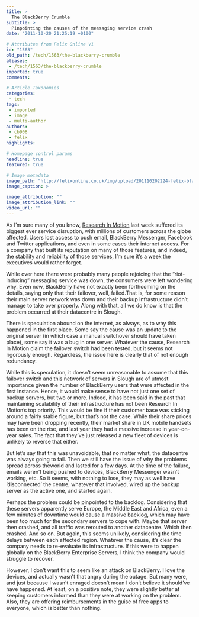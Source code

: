 ```yaml
---
title: >
  The BlackBerry Crumble
subtitle: >
  Pinpointing the causes of the messaging service crash
date: "2011-10-20 21:25:19 +0100"

# Attributes from Felix Online V1
id: "1563"
old_path: /tech/1563/the-blackberry-crumble
aliases:
 - /tech/1563/the-blackberry-crumble
imported: true
comments:

# Article Taxonomies
categories:
 - tech
tags:
 - imported
 - image
 - multi-author
authors:
 - cb908
 - felix
highlights:

# Homepage control params
headline: true
featured: true

# Image metadata
image_path: "http://felixonline.co.uk/img/upload/201110202224-felix-blackberry_logo.jpg"
image_caption: >

image_attribution: ""
image_attribution_link: ""
video_url: ""
---
```


As I’m sure many of you know, [Research In Motion](http://www.rim.com/) last week suffered its biggest ever service disruption, with millions of customers across the globe affected. Users lost access to push email, BlackBerry Messenger, Facebook and Twitter applications, and even in some cases their internet access. For a company that built its reputation on many of those features, and indeed, the stability and reliability of those services, I’m sure it’s a week the executives would rather forget.

While over here there were probably many people rejoicing that the “riot-inducing” messaging service was down, the consumers were left wondering why. Even now, BlackBerry have not exactly been forthcoming on the details, saying only that their failover, well, failed.That is, for some reason their main server network was down and their backup infrastructure didn’t manage to take over properly. Along with that, all we do know is that the problem occurred at their datacentre in Slough.

There is speculation abound on the internet, as always, as to why this happened in the first place. Some say the cause was an update to the original server (in which case a manual switchover should have taken place), some say it was a bug in one server. Whatever the cause, Research In Motion claim the failover switch had been tested, but it seems not rigorously enough. Regardless, the issue here is clearly that of not enough redundancy.

While this is speculation, it doesn’t seem unreasonable to assume that this failover switch and this network of servers in Slough are of utmost importance given the number of BlackBerry users that were affected in the first instance. Hence, it would make sense to have not just one set of backup servers, but two or more. Indeed, it has been said in the past that maintaining scalability of their infrastructure has not been Research In Motion’s top priority. This would be fine if their customer base was sticking around a fairly stable figure, but that’s not the case. While their share prices may have been dropping recently, their market share in UK mobile handsets has been on the rise, and last year they had a massive increase in year-on-year sales. The fact that they’ve just released a new fleet of devices is unlikely to reverse that either.

But let’s say that this was unavoidable, that no matter what, the datacentre was always going to fail. Then we still have the issue of why the problems spread across theworld and lasted for a few days. At the time of the failure, emails weren’t being pushed to devices, BlackBerry Messenger wasn’t working, etc. So it seems, with nothing to lose, they may as well have ‘disconnected’ the centre, whatever that involved, wired up the backup server as the active one, and started again.

Perhaps the problem could be pinpointed to the backlog. Considering that these servers apparently serve Europe, the Middle East and Africa, even a few minutes of downtime would cause a massive backlog, which may have been too much for the secondary servers to cope with. Maybe that server then crashed, and all traffic was rerouted to another datacentre. Which then crashed. And so on. But again, this seems unlikely, considering the time delays between each affected region. Whatever the cause, it’s clear the company needs to re-evaluate its infrastructure. If this were to happen globally on the BlackBerry Enterprise Servers, I think the company would struggle to recover.

However, I don’t want this to seem like an attack on BlackBerry. I love the devices, and actually wasn’t that angry during the outage. But many were, and just because I wasn’t enraged doesn’t mean I don’t believe it should’ve have happened. At least, on a positive note, they were slightly better at keeping customers informed than they were at working on the problem. Also, they are offering reimbursements in the guise of free apps to everyone, which is better than nothing.
